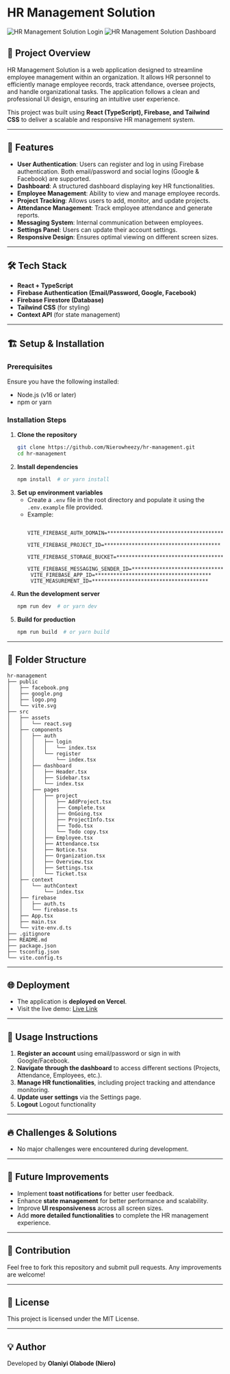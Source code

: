 # HR Management Solution

![HR Management Solution Login](/login.png)
![HR Management Solution Dashboard](/Project-To-Do.png)

## 📌 Project Overview

HR Management Solution is a web application designed to streamline employee management within an organization. It allows HR personnel to efficiently manage employee records, track attendance, oversee projects, and handle organizational tasks. The application follows a clean and professional UI design, ensuring an intuitive user experience.

This project was built using **React (TypeScript), Firebase, and Tailwind CSS** to deliver a scalable and responsive HR management system.

---

## 🚀 Features

- **User Authentication**: Users can register and log in using Firebase authentication. Both email/password and social logins (Google & Facebook) are supported.
- **Dashboard**: A structured dashboard displaying key HR functionalities.
- **Employee Management**: Ability to view and manage employee records.
- **Project Tracking**: Allows users to add, monitor, and update projects.
- **Attendance Management**: Track employee attendance and generate reports.
- **Messaging System**: Internal communication between employees.
- **Settings Panel**: Users can update their account settings.
- **Responsive Design**: Ensures optimal viewing on different screen sizes.

---

## 🛠️ Tech Stack

- **React + TypeScript**
- **Firebase Authentication (Email/Password, Google, Facebook)**
- **Firebase Firestore (Database)**
- **Tailwind CSS** (for styling)
- **Context API** (for state management)

---

## 🏗️ Setup & Installation

### Prerequisites

Ensure you have the following installed:

- Node.js (v16 or later)
- npm or yarn

### Installation Steps

1. **Clone the repository**
   ```bash
   git clone https://github.com/Nierowheezy/hr-management.git
   cd hr-management
   ```
2. **Install dependencies**
   ```bash
   npm install  # or yarn install
   ```
3. **Set up environment variables**
   - Create a `.env` file in the root directory and populate it using the `.env.example` file provided.
   - Example:
     ```env
      VITE_FIREBASE_AUTH_DOMAIN=***************************************
      VITE_FIREBASE_PROJECT_ID=**************************************
      VITE_FIREBASE_STORAGE_BUCKET=**************************************
      VITE_FIREBASE_MESSAGING_SENDER_ID=**************************************
      VITE_FIREBASE_APP_ID=**************************************
      VITE_MEASUREMENT_ID=**************************************
     ```
4. **Run the development server**
   ```bash
   npm run dev  # or yarn dev
   ```
5. **Build for production**
   ```bash
   npm run build  # or yarn build
   ```

---

## 📂 Folder Structure

```
hr-management
├── public
│   ├── facebook.png
│   ├── google.png
│   ├── logo.png
│   └── vite.svg
├── src
│   ├── assets
│   │   └── react.svg
│   ├── components
│   │   ├── auth
│   │   │   ├── login
│   │   │   │   └── index.tsx
│   │   │   └── register
│   │   │       └── index.tsx
│   │   ├── dashboard
│   │   │   ├── Header.tsx
│   │   │   ├── Sidebar.tsx
│   │   │   └── index.tsx
│   │   ├── pages
│   │   │   ├── project
│   │   │   │   ├── AddProject.tsx
│   │   │   │   ├── Complete.tsx
│   │   │   │   ├── OnGoing.tsx
│   │   │   │   ├── ProjectInfo.tsx
│   │   │   │   ├── Todo.tsx
│   │   │   │   └── Todo copy.tsx
│   │   │   ├── Employee.tsx
│   │   │   ├── Attendance.tsx
│   │   │   ├── Notice.tsx
│   │   │   ├── Organization.tsx
│   │   │   ├── Overview.tsx
│   │   │   ├── Settings.tsx
│   │   │   └── Ticket.tsx
│   ├── context
│   │   └── authContext
│   │       └── index.tsx
│   ├── firebase
│   │   ├── auth.ts
│   │   └── firebase.ts
│   ├── App.tsx
│   ├── main.tsx
│   └── vite-env.d.ts
├── .gitignore
├── README.md
├── package.json
├── tsconfig.json
└── vite.config.ts
```

---

## 🌐 Deployment

- The application is **deployed on Vercel**.
- Visit the live demo: [Live Link](https://your-deployment-url.vercel.app/)

---

## 📖 Usage Instructions

1. **Register an account** using email/password or sign in with Google/Facebook.
2. **Navigate through the dashboard** to access different sections (Projects, Attendance, Employees, etc.).
3. **Manage HR functionalities**, including project tracking and attendance monitoring.
4. **Update user settings** via the Settings page.
5. **Logout** Logout functionality

---

## 🔥 Challenges & Solutions

- No major challenges were encountered during development.

---

## 🚀 Future Improvements

- Implement **toast notifications** for better user feedback.
- Enhance **state management** for better performance and scalability.
- Improve **UI responsiveness** across all screen sizes.
- Add **more detailed functionalities** to complete the HR management experience.

---

## 🤝 Contribution

Feel free to fork this repository and submit pull requests. Any improvements are welcome!

---

## 📝 License

This project is licensed under the MIT License.

---

## 💡 Author

Developed by **Olaniyi Olabode (Niero)**
